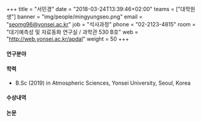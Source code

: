 ﻿+++
title = "서민경"
date = "2018-03-24T13:39:46+02:00"
teams = ["대학원생"]
banner = "img/people/mingyungseo.png"
email = "seomg96@yonsei.ac.kr"
job = "석사과정"
phone = "02-2123-4815"
room = "대기예측성 및 자료동화 연구실 / 과학관 530 B호"
web = "http://web.yonsei.ac.kr/apdal"
weight = 50
+++

#### 연구분야

#### 학력
+ B.Sc (2019) in Atmospheric Sciences, Yonsei University, Seoul, Korea

#### 수상내역

#### 논문

